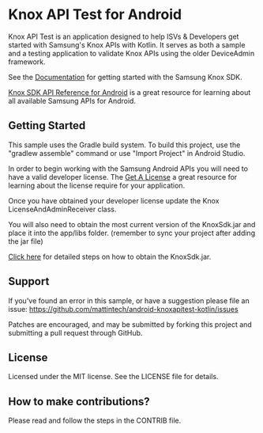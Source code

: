 # Knox API Test for Android

Knox API Test is an application designed to help ISVs & Developers get started with Samsung's Knox APIs with Kotlin. It serves as both a sample and a testing application to validate Knox APIs using the older DeviceAdmin framework.

See the [Documentation](https://docs.samsungknox.com/dev/knox-sdk/index.htm) for getting started with the Samsung Knox SDK.

[Knox SDK API Reference for Android](https://docs.samsungknox.com/devref/knox-sdk/reference/packages.html) is a great resource for learning about all available Samsung APIs for Android.

## Getting Started
This sample uses the Gradle build system. To build this project, use the "gradlew assemble" command or use "Import Project" in Android Studio.

In order to begin working with the Samsung Android APIs you will need to have a valid developer license. The [Get A License](https://docs.samsungknox.com/dev/common/tutorial-get-a-license.htm) a great resource for learning about the license require for your application.

Once you have obtained your developer license update the Knox LicenseAndAdminReceiver class.

You will also need to obtain the most current version of the KnoxSdk.jar and place it into the app/libs folder. (remember to sync your project after adding the jar file)

[Click here](https://docs.samsungknox.com/dev/knox-sdk/install-sdk.htm) for detailed steps on how to obtain the KnoxSdk.jar.

## Support
If you've found an error in this sample, or have a suggestion please file an issue:
https://github.com/mattintech/android-knoxapitest-kotlin/issues

Patches are encouraged, and may be submitted by forking this project and submitting a pull request through GitHub.

## License
Licensed under the MIT license. See the LICENSE file for details.

## How to make contributions?
Please read and follow the steps in the CONTRIB file.